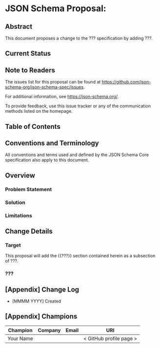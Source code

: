 # JSON Schema Proposal: <TODO>

## Abstract

<!--
Fill in the specification(s) that will change.  If adding a keyword, which vocabulary
will contain it?

For example

    This document proposes a change to the JSON Schema Core specification and
    Applicator vocabulary by adding the `propertyDependencies` keyword.

-->

This document proposes a change to the ??? specification by adding ???.

## Current Status

<!--
Status is free text: just something to explain where the proposal is in
its journey.  This status does not align with the SLDC feature life cycle.
-->

## Note to Readers

<!--
It would be a good idea to isolate the issues that discuss the feature by
updating the link below to include a query.
-->

The issues list for this proposal can be found at
<https://github.com/json-schema-org/json-schema-spec/issues>.

For additional information, see <https://json-schema.org/>.

To provide feedback, use this issue tracker or any of the communication methods
listed on the homepage.

## Table of Contents

## Conventions and Terminology

All conventions and terms used and defined by the JSON Schema Core specification
also apply to this document.

## Overview

### Problem Statement

<!-- What problem exists that needs solving? -->

### Solution

<!-- What is the solution?  Include examples of use. -->

### Limitations

<!-- Are there any limitations inherent to the proposal? -->

## Change Details

### Target

<!--
Where does this change go?

For example

    This proposal will add the {{propertyDependencies}} section contained herein as
    a subsection of JSON Schema Core, section 10.2.2 "Keywords for Applying
    Subschemas Conditionally."

-->

This proposal will add the {{???}} section contained herein as
a subsection of ???.

### ???

<!-- What is the text that will appear in the specification? -->

## [Appendix] Change Log

* [MMMM YYYY] Created

## [Appendix] Champions

| Champion                   | Company | Email                   | URI                              |
|----------------------------|---------|-------------------------|----------------------------------|
| Your Name                  |         |                         | < GitHub profile page >          |
